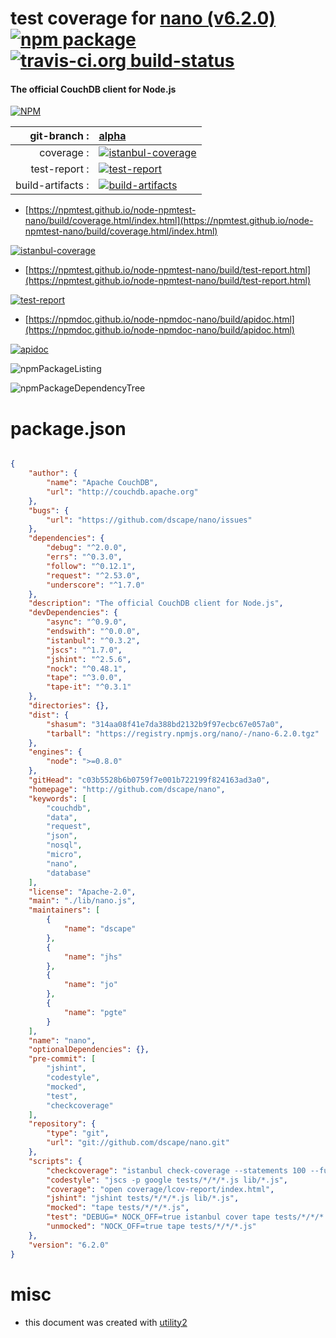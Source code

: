 # test coverage for  [nano (v6.2.0)](http://github.com/dscape/nano)  [![npm package](https://img.shields.io/npm/v/npmtest-nano.svg?style=flat-square)](https://www.npmjs.org/package/npmtest-nano) [![travis-ci.org build-status](https://api.travis-ci.org/npmtest/node-npmtest-nano.svg)](https://travis-ci.org/npmtest/node-npmtest-nano)
#### The official CouchDB client for Node.js

[![NPM](https://nodei.co/npm/nano.png?downloads=true&downloadRank=true&stars=true)](https://www.npmjs.com/package/nano)

| git-branch : | [alpha](https://github.com/npmtest/node-npmtest-nano/tree/alpha)|
|--:|:--|
| coverage : | [![istanbul-coverage](https://npmtest.github.io/node-npmtest-nano/build/coverage.badge.svg)](https://npmtest.github.io/node-npmtest-nano/build/coverage.html/index.html)|
| test-report : | [![test-report](https://npmtest.github.io/node-npmtest-nano/build/test-report.badge.svg)](https://npmtest.github.io/node-npmtest-nano/build/test-report.html)|
| build-artifacts : | [![build-artifacts](https://npmtest.github.io/node-npmtest-nano/glyphicons_144_folder_open.png)](https://github.com/npmtest/node-npmtest-nano/tree/gh-pages/build)|

- [https://npmtest.github.io/node-npmtest-nano/build/coverage.html/index.html](https://npmtest.github.io/node-npmtest-nano/build/coverage.html/index.html)

[![istanbul-coverage](https://npmtest.github.io/node-npmtest-nano/build/screenCapture.buildCi.browser.%252Ftmp%252Fbuild%252Fcoverage.lib.html.png)](https://npmtest.github.io/node-npmtest-nano/build/coverage.html/index.html)

- [https://npmtest.github.io/node-npmtest-nano/build/test-report.html](https://npmtest.github.io/node-npmtest-nano/build/test-report.html)

[![test-report](https://npmtest.github.io/node-npmtest-nano/build/screenCapture.buildCi.browser.%252Ftmp%252Fbuild%252Ftest-report.html.png)](https://npmtest.github.io/node-npmtest-nano/build/test-report.html)

- [https://npmdoc.github.io/node-npmdoc-nano/build/apidoc.html](https://npmdoc.github.io/node-npmdoc-nano/build/apidoc.html)

[![apidoc](https://npmdoc.github.io/node-npmdoc-nano/build/screenCapture.buildCi.browser.%252Ftmp%252Fbuild%252Fapidoc.html.png)](https://npmdoc.github.io/node-npmdoc-nano/build/apidoc.html)

![npmPackageListing](https://npmtest.github.io/node-npmtest-nano/build/screenCapture.npmPackageListing.svg)

![npmPackageDependencyTree](https://npmtest.github.io/node-npmtest-nano/build/screenCapture.npmPackageDependencyTree.svg)



# package.json

```json

{
    "author": {
        "name": "Apache CouchDB",
        "url": "http://couchdb.apache.org"
    },
    "bugs": {
        "url": "https://github.com/dscape/nano/issues"
    },
    "dependencies": {
        "debug": "^2.0.0",
        "errs": "^0.3.0",
        "follow": "^0.12.1",
        "request": "^2.53.0",
        "underscore": "^1.7.0"
    },
    "description": "The official CouchDB client for Node.js",
    "devDependencies": {
        "async": "^0.9.0",
        "endswith": "^0.0.0",
        "istanbul": "^0.3.2",
        "jscs": "^1.7.0",
        "jshint": "^2.5.6",
        "nock": "^0.48.1",
        "tape": "^3.0.0",
        "tape-it": "^0.3.1"
    },
    "directories": {},
    "dist": {
        "shasum": "314aa08f41e7da388bd2132b9f97ecbc67e057a0",
        "tarball": "https://registry.npmjs.org/nano/-/nano-6.2.0.tgz"
    },
    "engines": {
        "node": ">=0.8.0"
    },
    "gitHead": "c03b5528b6b0759f7e001b722199f824163ad3a0",
    "homepage": "http://github.com/dscape/nano",
    "keywords": [
        "couchdb",
        "data",
        "request",
        "json",
        "nosql",
        "micro",
        "nano",
        "database"
    ],
    "license": "Apache-2.0",
    "main": "./lib/nano.js",
    "maintainers": [
        {
            "name": "dscape"
        },
        {
            "name": "jhs"
        },
        {
            "name": "jo"
        },
        {
            "name": "pgte"
        }
    ],
    "name": "nano",
    "optionalDependencies": {},
    "pre-commit": [
        "jshint",
        "codestyle",
        "mocked",
        "test",
        "checkcoverage"
    ],
    "repository": {
        "type": "git",
        "url": "git://github.com/dscape/nano.git"
    },
    "scripts": {
        "checkcoverage": "istanbul check-coverage --statements 100 --functions 100 --lines 100 --branches 100",
        "codestyle": "jscs -p google tests/*/*/*.js lib/*.js",
        "coverage": "open coverage/lcov-report/index.html",
        "jshint": "jshint tests/*/*/*.js lib/*.js",
        "mocked": "tape tests/*/*/*.js",
        "test": "DEBUG=* NOCK_OFF=true istanbul cover tape tests/*/*/*.js",
        "unmocked": "NOCK_OFF=true tape tests/*/*/*.js"
    },
    "version": "6.2.0"
}
```



# misc
- this document was created with [utility2](https://github.com/kaizhu256/node-utility2)
